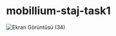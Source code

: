 # mobillium-staj-task1


![Ekran Görüntüsü (34)](https://user-images.githubusercontent.com/76566952/226368870-12371d3a-9e61-4666-b457-81fdab72dadc.png)

